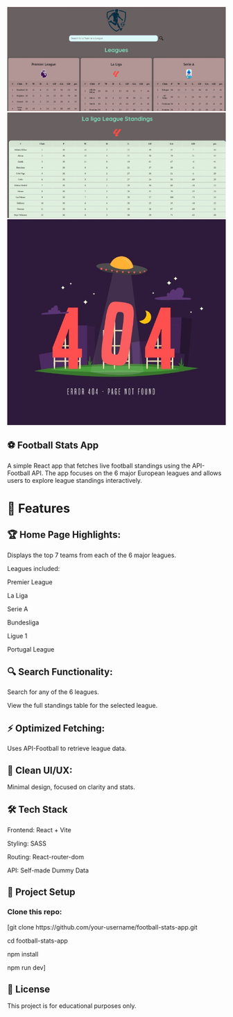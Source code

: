 ![cap1](https://raw.githubusercontent.com/idrisregg/football-stats-App/7d27860cf1bbf863947d94c90b20b841d63a9f4d/cap1.JPG)![cap2](https://raw.githubusercontent.com/idrisregg/football-stats-App/7d27860cf1bbf863947d94c90b20b841d63a9f4d/cap2.JPG)![cap3](https://github.com/idrisregg/football-stats-App/blob/main/public/404.jpg?raw=true)

<h2>⚽ Football Stats App</h2>

A simple React app that fetches live football standings using the API-Football API.
The app focuses on the 6 major European leagues and allows users to explore league standings interactively.

<h1>🚀 Features</h1>

<h2>🏆 Home Page Highlights:</h2>
Displays the top 7 teams from each of the 6 major leagues.

Leagues included:

Premier League

La Liga

Serie A

Bundesliga

Ligue 1

Portugal League

<h2>🔍 Search Functionality:</h2>

Search for any of the 6 leagues.

View the full standings table for the selected league.

<h2>⚡ Optimized Fetching:</h2>
Uses API-Football to retrieve  league data.

<h2>🎨 Clean UI/UX:</h2>

Minimal design, focused on clarity and stats.

<h2>🛠️ Tech Stack</h2>

Frontend: React + Vite

Styling: SASS

Routing: React-router-dom

API: Self-made Dummy Data

<h2>📂 Project Setup</h2>
<h3>Clone this repo:</h3>
[git clone https://github.com/your-username/football-stats-app.git

cd football-stats-app

npm install

npm run dev]


<h2>📜 License</h2>
This project is for educational purposes only.
